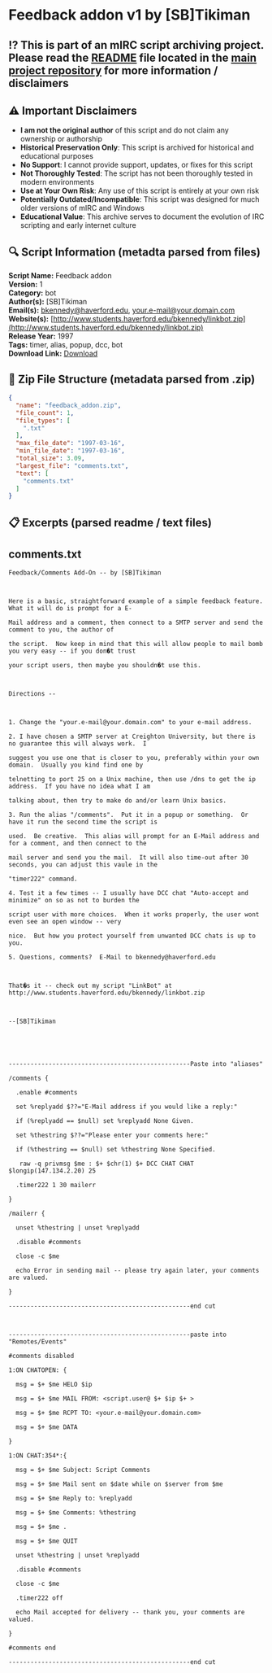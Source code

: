 # Feedback addon v1 by [SB]Tikiman

## ⁉️ This is part of an mIRC script archiving project. Please read the [README](https://github.com/sorzkode/mirc_scripts_archive/blob/main/README.md) file located in the [main project repository](https://github.com/sorzkode/mirc_scripts_archive) for more information / disclaimers  

## ⚠️ Important Disclaimers

- **I am not the original author** of this script and do not claim any ownership or authorship
- **Historical Preservation Only**: This script is archived for historical and educational purposes
- **No Support**: I cannot provide support, updates, or fixes for this script
- **Not Thoroughly Tested**: The script has not been thoroughly tested in modern environments
- **Use at Your Own Risk**: Any use of this script is entirely at your own risk
- **Potentially Outdated/Incompatible**: This script was designed for much older versions of mIRC and Windows
- **Educational Value**: This archive serves to document the evolution of IRC scripting and early internet culture

## 🔍 Script Information (metadta parsed from files)

**Script Name:** Feedback addon  
**Version:** 1  
**Category:** bot  
**Author(s):** [SB]Tikiman  
**Email(s):** <bkennedy@haverford.edu>, <your.e-mail@your.domain.com>  
**Website(s):** [http://www.students.haverford.edu/bkennedy/linkbot.zip](http://www.students.haverford.edu/bkennedy/linkbot.zip)  
**Release Year:** 1997  
**Tags:** timer, alias, popup, dcc, bot  
**Download Link:** [Download](https://github.com/sorzkode/mirc_scripts_archive/raw/main/hawkee.com/feedback_addon/feedback_addon.zip)  

## 📂 Zip File Structure (metadata parsed from .zip)

```json
{
  "name": "feedback_addon.zip",
  "file_count": 1,
  "file_types": [
    ".txt"
  ],
  "max_file_date": "1997-03-16",
  "min_file_date": "1997-03-16",
  "total_size": 3.09,
  "largest_file": "comments.txt",
  "text": [
    "comments.txt"
  ]
}
```

## 📋 Excerpts (parsed readme / text files)

## comments.txt

```text
Feedback/Comments Add-On -- by [SB]Tikiman

Here is a basic, straightforward example of a simple feedback feature.  What it will do is prompt for a E-
Mail address and a comment, then connect to a SMTP server and send the comment to you, the author of 
the script.  Now keep in mind that this will allow people to mail bomb you very easy -- if you don�t trust 
your script users, then maybe you shouldn�t use this.  

Directions --

1. Change the "your.e-mail@your.domain.com" to your e-mail address.
2. I have chosen a SMTP server at Creighton University, but there is no guarantee this will always work.  I 
suggest you use one that is closer to you, preferably within your own domain.  Usually you kind find one by 
telnetting to port 25 on a Unix machine, then use /dns to get the ip address.  If you have no idea what I am 
talking about, then try to make do and/or learn Unix basics.
3. Run the alias "/comments".  Put it in a popup or something.  Or have it run the second time the script is 
used.  Be creative.  This alias will prompt for an E-Mail address and for a comment, and then connect to the 
mail server and send you the mail.  It will also time-out after 30 seconds, you can adjust this vaule in the 
"timer222" command.
4. Test it a few times -- I usually have DCC chat "Auto-accept and minimize" on so as not to burden the 
script user with more choices.  When it works properly, the user wont even see an open window -- very 
nice.  But how you protect yourself from unwanted DCC chats is up to you.
5. Questions, comments?  E-Mail to bkennedy@haverford.edu

That�s it -- check out my script "LinkBot" at http://www.students.haverford.edu/bkennedy/linkbot.zip

--[SB]Tikiman


--------------------------------------------------Paste into "aliases"
/comments {
  .enable #comments
  set %replyadd $??="E-Mail address if you would like a reply:"
  if (%replyadd == $null) set %replyadd None Given.
  set %thestring $??="Please enter your comments here:"
  if (%thestring == $null) set %thestring None Specified.
   raw -q privmsg $me : $+ $chr(1) $+ DCC CHAT CHAT $longip(147.134.2.20) 25
  .timer222 1 30 mailerr
}
/mailerr {
  unset %thestring | unset %replyadd
  .disable #comments
  close -c $me
  echo Error in sending mail -- please try again later, your comments are valued.
}
--------------------------------------------------end cut

--------------------------------------------------paste into "Remotes/Events"
#comments disabled
1:ON CHATOPEN: {
  msg = $+ $me HELO $ip
  msg = $+ $me MAIL FROM: <script.user@ $+ $ip $+ >
  msg = $+ $me RCPT TO: <your.e-mail@your.domain.com>
  msg = $+ $me DATA
}
1:ON CHAT:354*:{
  msg = $+ $me Subject: Script Comments
  msg = $+ $me Mail sent on $date while on $server from $me
  msg = $+ $me Reply to: %replyadd
  msg = $+ $me Comments: %thestring
  msg = $+ $me .
  msg = $+ $me QUIT
  unset %thestring | unset %replyadd
  .disable #comments
  close -c $me
  .timer222 off
  echo Mail accepted for delivery -- thank you, your comments are valued.
}
#comments end
--------------------------------------------------end cut

```
